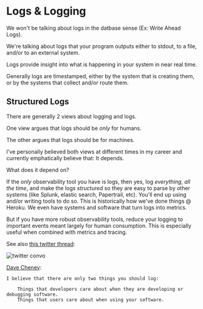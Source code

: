 # Logs & Logging

We won't be talking about logs in the datbase sense (Ex: Write Ahead Logs).

We're talking about logs that your program outputs either to stdout, to a file, and/or to an external system.

Logs provide insight into what is happening in your system in near real time.

Generally logs are timestamped, either by the system that is creating them, or by the systems that collect and/or route them.

## Structured Logs

There are generally 2 views about logging and logs.

One view argues that logs should be *only* for humans.

The other argues that logs should be for machines.

I've personally believed both views at different times in my career and currently emphatically believe that: It depends.

What does it depend on?

If the *only* observability tool you have is logs, then yes, log *everything*, *all the time*, and make the logs *structured* so they are easy to parse by other systems (like Splunk, elastic search, Papertrail, etc).
You'll end up using and/or writing tools to do so.
This is historically how we've done things @ Heroku.
We even have systems and software that turn logs into metrics.

But if you have more robust observability tools, reduce your logging to important events meant largely for human consumption. This is especially useful when combined with metrics and tracing.

See also [this twitter thread](https://twitter.com/VladimirVivien/status/1151899814076043264?s=20):

![twitter convo](../assets/twitter1.png)

[Dave Cheney](https://dave.cheney.net/2015/11/05/lets-talk-about-logging):

    I believe that there are only two things you should log:

        Things that developers care about when they are developing or debugging software.
        Things that users care about when using your software.

